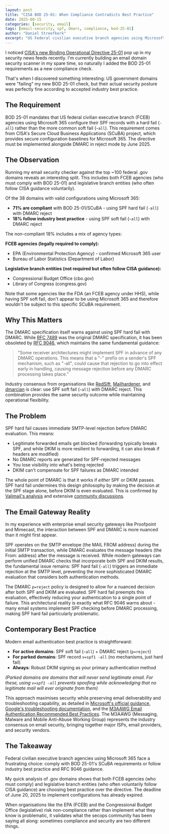 ```yaml
---
layout: post
title: "CISA BOD 25-01: When Compliance Contradicts Best Practice"
date: 2025-08-15
categories: [security, email]
tags: [email-security, spf, dmarc, compliance, bod-25-01]
author: "Daniel Streefkerk"
excerpt: "US Federal civilian executive branch agencies using Microsoft 365 must choose between complying with CISA's SCuBA requirements or following industry best practice for email authentication. They can't do both."
---
```


I noticed [CISA's new Binding Operational Directive 25-01](https://www.cisa.gov/news-events/directives/bod-25-01-implementing-secure-practices-cloud-services) pop up in my security news feeds recently. I'm currently building an email domain security scanner in my spare time, so naturally I added the BOD 25-01 requirements as a new compliance check.

That's when I discovered something interesting: US government domains were "failing" my new BOD 25-01 check, but their actual security posture was perfectly fine according to accepted industry best practice.

## The Requirement

BOD 25-01 mandates that US federal civilian executive branch (FCEB) agencies using Microsoft 365 configure their SPF records with a hard fail (`-all`) rather than the more common soft fail (`~all`). This requirement comes from CISA's Secure Cloud Business Applications (SCuBA) project, which provides secure configuration baselines for Microsoft 365. The directive must be implemented alongside DMARC in reject mode by June 2025.

## The Observation

Running my email security checker against the top ~100 federal .gov domains reveals an interesting split. This includes both FCEB agencies (who must comply with BOD 25-01) and legislative branch entities (who often follow CISA guidance voluntarily).

Of the 38 domains with valid configurations using Microsoft 365:

- **71% are compliant** with BOD 25-01/SCuBA - using SPF hard fail (`-all`) with DMARC reject
- **18% follow industry best practice** - using SPF soft fail (`~all`) with DMARC reject

The non-compliant 18% includes a mix of agency types:

**FCEB agencies (legally required to comply):**
- EPA (Environmental Protection Agency) - confirmed Microsoft 365 user
- Bureau of Labor Statistics (Department of Labor)

**Legislative branch entities (not required but often follow CISA guidance):**
- Congressional Budget Office (cbo.gov)
- Library of Congress (congress.gov)

Note that some agencies like the FDA (an FCEB agency under HHS), while having SPF soft fail, don't appear to be using Microsoft 365 and therefore wouldn't be subject to this specific SCuBA requirement.

## Why This Matters

The DMARC specification itself warns against using SPF hard fail with DMARC. While [RFC 7489](https://www.rfc-editor.org/rfc/rfc7489.html) was the original DMARC specification, it has been obsoleted by [RFC 9046](https://www.rfc-editor.org/rfc/rfc9046.html), which maintains the same fundamental guidance:

> "Some receiver architectures might implement SPF in advance of any DMARC operations. This means that a "-" prefix on a sender's SPF mechanism, such as "-all", could cause that rejection to go into effect early in handling, causing message rejection before any DMARC processing takes place."

Industry consensus from organisations like [RedSift](https://redsift.com/guides/email-protocol-configuration-guide/spf-failures-hard-fail-vs-soft-fail), [Mailhardener](https://www.mailhardener.com/blog/why-mailhardener-recommends-spf-softfail-over-fail), and [dmarcian](https://dmarcian.com/how-can-spfdkim-pass-and-yet-dmarc-fail/) is clear: use SPF soft fail (`~all`) with DMARC reject. This combination provides the same security outcome while maintaining operational flexibility.

## The Problem

SPF hard fail causes immediate SMTP-level rejection before DMARC evaluation. This means:

- Legitimate forwarded emails get blocked (forwarding typically breaks SPF, and while DKIM is more resilient to forwarding, it can also break if headers are modified)
- No DMARC reports are generated for SPF-rejected messages
- You lose visibility into what's being rejected
- DKIM can't compensate for SPF failures as DMARC intended

The whole point of DMARC is that it works if *either* SPF or DKIM passes. SPF hard fail undermines this design philosophy by making the decision at the SPF stage alone, before DKIM is even evaluated. This is confirmed by [Valimail's analysis](https://www.valimail.com/resources/guides/email-security-best-practices/spf-failure/) and extensive [community discussions](https://serverfault.com/questions/942586/does-an-spf-softfail-trigger-dmarc-reject).

## The Email Gateway Reality

In my experience with enterprise email security gateways like Proofpoint and Mimecast, the interaction between SPF and DMARC is more nuanced than it might first appear.

SPF operates on the SMTP envelope (the MAIL FROM address) during the initial SMTP transaction, while DMARC evaluates the message headers (the From: address) after the message is received. While modern gateways can perform unified DMARC checks that incorporate both SPF and DKIM results, the fundamental issue remains: SPF hard fail (`-all`) triggers an immediate rejection at the SMTP level, preventing the more sophisticated DMARC evaluation that considers both authentication methods.

The DMARC `p=reject` policy is designed to allow for a nuanced decision after both SPF and DKIM are evaluated. SPF hard fail preempts this evaluation, effectively reducing your authentication to a single point of failure. This architectural reality is exactly what RFC 9046 warns about - many email systems implement SPF checking before DMARC processing, making SPF hard fail particularly problematic.

## Contemporary Best Practice

Modern email authentication best practice is straightforward:

- **For active domains**: SPF soft fail (`~all`) + DMARC reject (`p=reject`)
- **For parked domains**: SPF record `v=spf1 -all` (no mechanisms, just hard fail)
- **Always**: Robust DKIM signing as your primary authentication method

*(Parked domains are domains that will never send legitimate email. For these, using `v=spf1 -all` prevents spoofing while acknowledging that no legitimate mail will ever originate from them)*

This approach maximises security while preserving email deliverability and troubleshooting capability, as detailed in [Microsoft's official guidance](https://learn.microsoft.com/en-us/defender-office-365/email-authentication-dmarc-configure), [Google's troubleshooting documentation](https://support.google.com/a/answer/10032578), and the [M3AAWG Email Authentication Recommended Best Practices](https://www.m3aawg.org/sites/default/files/m3aawg-email-authentication-recommended-best-practices-09-2020.pdf). The M3AAWG (Messaging, Malware and Mobile Anti-Abuse Working Group) represents the industry consensus on email security, bringing together major ISPs, email providers, and security vendors.

## The Takeaway

Federal civilian executive branch agencies using Microsoft 365 face a frustrating choice: comply with BOD 25-01's SCuBA requirements or follow industry best practice and RFC 9046 guidance.

My quick analysis of .gov domains shows that both FCEB agencies (who must comply) and legislative branch entities (who often voluntarily follow CISA guidance) are choosing best practice over the directive. The deadline of June 20, 2025 to implement configurations has already expired.

When organisations like the EPA (FCEB) and the Congressional Budget Office (legislative) risk non-compliance rather than implement what they know is problematic, it validates what the secops community has been saying all along: sometimes compliance and security are two different things.